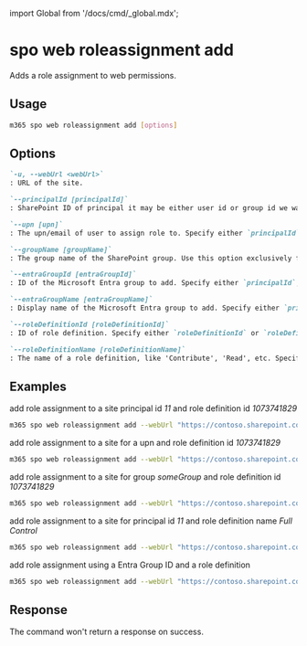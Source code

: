 <!-- DISCLAIMER: All secrets, passwords, and sensitive values in this document are examples only and not real credentials. -->
import Global from '/docs/cmd/_global.mdx';

# spo web roleassignment add

Adds a role assignment to web permissions.

## Usage

```sh
m365 spo web roleassignment add [options]
```

## Options

```md definition-list
`-u, --webUrl <webUrl>`
: URL of the site.

`--principalId [principalId]`
: SharePoint ID of principal it may be either user id or group id we want to add permissions to. Specify either `principalId`, `upn`, `groupName`, `entraGroupId` or `entraGroupName` but not multiple.

`--upn [upn]`
: The upn/email of user to assign role to. Specify either `principalId`, `upn`, `groupName`, `entraGroupId` or `entraGroupName` but not multiple.

`--groupName [groupName]`
: The group name of the SharePoint group. Use this option exclusively for SharePoint Online groups. Specify either `principalId`, `upn`, `groupName`, `entraGroupId` or `entraGroupName` but not multiple.

`--entraGroupId [entraGroupId]`
: ID of the Microsoft Entra group to add. Specify either `principalId`, `upn`, `groupName`, `entraGroupId` or `entraGroupName` but not multiple.

`--entraGroupName [entraGroupName]`
: Display name of the Microsoft Entra group to add. Specify either `principalId`, `upn`, `groupName`, `entraGroupId` or `entraGroupName` but not multiple.

`--roleDefinitionId [roleDefinitionId]`
: ID of role definition. Specify either `roleDefinitionId` or `roleDefinitionName` but not both.

`--roleDefinitionName [roleDefinitionName]`
: The name of a role definition, like 'Contribute', 'Read', etc. Specify either `roleDefinitionId` or `roleDefinitionName` but not both.
```

<Global />

## Examples

add role assignment to a site principal id _11_ and role definition id _1073741829_

```sh
m365 spo web roleassignment add --webUrl "https://contoso.sharepoint.com/sites/project-x" --principalId 11 --roleDefinitionId 1073741829
```

add role assignment to a site for a upn and role definition id _1073741829_

```sh
m365 spo web roleassignment add --webUrl "https://contoso.sharepoint.com/sites/project-x" --upn "someaccount@tenant.onmicrosoft.com" --roleDefinitionId 1073741829
```

add role assignment to a site for group _someGroup_ and role definition id _1073741829_

```sh
m365 spo web roleassignment add --webUrl "https://contoso.sharepoint.com/sites/project-x" --groupName "someGroup" --roleDefinitionId 1073741829
```

add role assignment to a site for principal id _11_ and role definition name _Full Control_

```sh
m365 spo web roleassignment add --webUrl "https://contoso.sharepoint.com/sites/project-x" --principalId 11 --roleDefinitionName "Full Control"
```

add role assignment using a Entra Group ID and a role definition 

```sh
m365 spo web roleassignment add --webUrl "https://contoso.sharepoint.com/sites/project-x" --entraGroupId "27ae47f1-48f1-46f3-980b-d3c1470e398d" --roleDefinitionId 1073741829
```

## Response

The command won't return a response on success.
